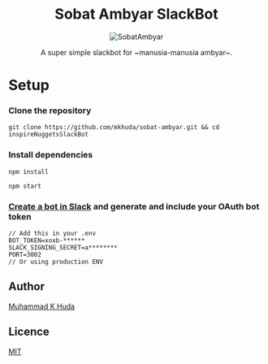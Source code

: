 <div align="center">
    
# Sobat Ambyar SlackBot

![SobatAmbyar](https://github.com/mkhuda/sobat-ambyar/raw/master/sobat-ambyar.png)

A super simple slackbot for ~manusia-manusia ambyar~.

</div>

# Setup

### Clone the repository

```
git clone https://github.com/mkhuda/sobat-ambyar.git && cd inspireNuggetsSlackBot
```

### Install dependencies

```
npm install

npm start
```

### [Create a bot in Slack](https://api.slack.com/apps/AM92STGGG/general?) and generate and include your OAuth bot token

```
// Add this in your .env
BOT_TOKEN=xoxb-******
SLACK_SIGNING_SECRET=a********
PORT=3002
// Or using production ENV
```

## Author

[Muhammad K Huda](https://mkhuda.com)

## Licence

[MIT](https://opensource.org/licenses/MIT)
